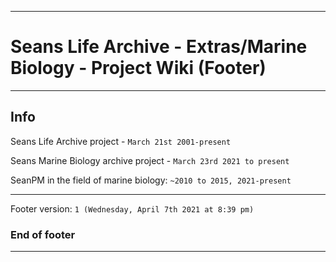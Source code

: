 
***

# Seans Life Archive - Extras/Marine Biology - Project Wiki (Footer)

***

## Info

Seans Life Archive project - `March 21st 2001-present`

Seans Marine Biology archive project - `March 23rd 2021 to present`

SeanPM in the field of marine biology: `~2010 to 2015, 2021-present`

***

Footer version: `1 (Wednesday, April 7th 2021 at 8:39 pm)`

### End of footer

***
